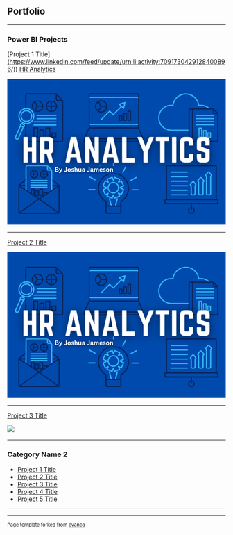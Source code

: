 ## Portfolio

---

### Power BI Projects
[Project 1 Title][(https://www.linkedin.com/feed/update/urn:li:activity:7091730429128400896/))](https://www.linkedin.com/pulse/hr-analytics-analysis-workforce-diversity-salary-insights-jameson%3FtrackingId=LKFQ9qAKRAq%252F22EJSJqYxg%253D%253D/?trackingId=LKFQ9qAKRAq%2F22EJSJqYxg%3D%3D)
[HR Analytics](/sample_page)

<img src="images/HR Analytics.png"/>

---
[Project 2 Title](/pdf/sample_presentation.pdf)

<img src="images/HR Analytics.png?raw=true"/>

---
[Project 3 Title](http://example.com/)

<img src="images/dummy_thumbnail.jpg?raw=true"/>

---

### Category Name 2

- [Project 1 Title](http://example.com/)
- [Project 2 Title](http://example.com/)
- [Project 3 Title](http://example.com/)
- [Project 4 Title](http://example.com/)
- [Project 5 Title](http://example.com/)

---




---
<p style="font-size:11px">Page template forked from <a href="https://github.com/evanca/quick-portfolio">evanca</a></p>
<!-- Remove above link if you don't want to attibute -->
